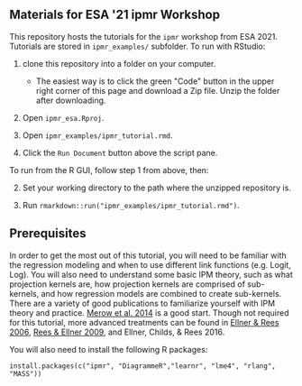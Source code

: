 ## Materials for ESA '21 ipmr Workshop

This repository hosts the tutorials for the `ipmr` workshop from ESA 2021. Tutorials are stored in `ipmr_examples/` subfolder. To run with RStudio:

1. clone this repository into a folder on your computer. 
  
    + The easiest way is to click the green "Code" button in the upper right corner of this page and download a Zip file. Unzip the folder after downloading.

2. Open `ipmr_esa.Rproj`.

3. Open `ipmr_examples/ipmr_tutorial.rmd`. 

4. Click the `Run Document` button above the script pane.

To run from the R GUI, follow step 1 from above, then: 

2. Set your working directory to the path where the unzipped repository is.

3. Run `rmarkdown::run("ipmr_examples/ipmr_tutorial.rmd")`.

## Prerequisites

In order to get the most out of this tutorial, you will need to be familiar with the regression modeling and when to use different link functions (e.g. Logit, Log). You will also need to understand some basic IPM theory, such as what projection kernels are, how projection kernels are comprised of sub-kernels, and how regression models are combined to create sub-kernels. There are a variety of good publications to familiarize yourself with IPM theory and practice. [Merow et al. 2014](https://besjournals.onlinelibrary.wiley.com/doi/full/10.1111/2041-210X.12146) is a good start. Though not required for this tutorial, more advanced treatments can be found in [Ellner & Rees 2006](https://www.journals.uchicago.edu/doi/pdfplus/10.1086/499438?casa_token=hVkM-U1RHs0AAAAA:YduKcTwNVRUviS5j1soKVQ62bSTNLFN8Cx-9mQTdju4yov83XNHFJNRaXptLMfDbhQUKrWFf9HI), [Rees & Ellner 2009](https://esajournals.onlinelibrary.wiley.com/doi/10.1890/08-1474.1), and Ellner, Childs, & Rees 2016. 

You will also need to install the following R packages:

```
install.packages(c("ipmr", "DiagrammeR","learnr", "lme4", "rlang", "MASS"))

```


